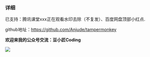 ### 详细

已支持：腾讯课堂xxx正在观看水印去除（不复发）、百度网盘顶部小红点.



github地址：https://github.com/Anjude/tampermonkey

**欢迎来我的公众号交流：豆小匠Coding**

![](https://cdn.jsdelivr.net/gh/Anjude/pubsrc@img/20211118174208.jpeg)
